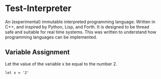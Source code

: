 # Test-Interpreter
An (experimental) immutable interpreted programming language. Written in C++, and inspired by Python, Lisp, and Forth. It is designed to be thread safe and suitable for real time systems.  This was written to understand how programming languages can be implemented.  

## Variable Assignment
Let the value of the variable x be equal to the number 2.
```
let x = '2'
```